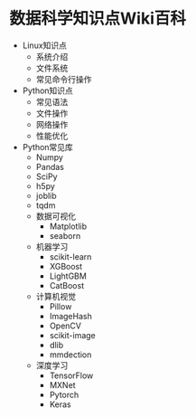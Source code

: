 # 数据科学知识点Wiki百科

- Linux知识点
  - 系统介绍
  - 文件系统
  - 常见命令行操作
- Python知识点
  - 常见语法
  - 文件操作
  - 网络操作
  - 性能优化
- Python常见库
  - Numpy
  - Pandas
  - SciPy
  - h5py
  - joblib
  - tqdm
  - 数据可视化
    - Matplotlib
    - seaborn
  - 机器学习
    - scikit-learn
    - XGBoost
    - LightGBM
    - CatBoost
  - 计算机视觉
    - Pillow
    - ImageHash
    - OpenCV
    - scikit-image
    - dlib
    - mmdection
  - 深度学习
    - TensorFlow
    - MXNet
    - Pytorch
    - Keras
